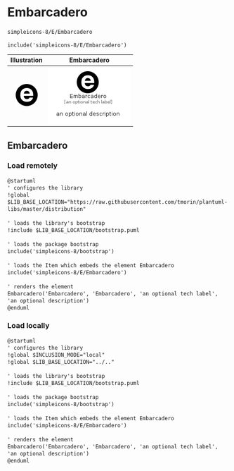 # Embarcadero


```text
simpleicons-8/E/Embarcadero
```

```text
include('simpleicons-8/E/Embarcadero')
```



| Illustration | Embarcadero |
| :---: | :---: |
| ![illustration for Illustration](../../simpleicons-8/E/Embarcadero.png) | ![illustration for Embarcadero](../../simpleicons-8/E/Embarcadero.Local.png) |




## Embarcadero

### Load remotely
```plantuml
@startuml
' configures the library
!global $LIB_BASE_LOCATION="https://raw.githubusercontent.com/tmorin/plantuml-libs/master/distribution"

' loads the library's bootstrap
!include $LIB_BASE_LOCATION/bootstrap.puml

' loads the package bootstrap
include('simpleicons-8/bootstrap')

' loads the Item which embeds the element Embarcadero
include('simpleicons-8/E/Embarcadero')

' renders the element
Embarcadero('Embarcadero', 'Embarcadero', 'an optional tech label', 'an optional description')
@enduml
```

### Load locally
```plantuml
@startuml
' configures the library
!global $INCLUSION_MODE="local"
!global $LIB_BASE_LOCATION="../.."

' loads the library's bootstrap
!include $LIB_BASE_LOCATION/bootstrap.puml

' loads the package bootstrap
include('simpleicons-8/bootstrap')

' loads the Item which embeds the element Embarcadero
include('simpleicons-8/E/Embarcadero')

' renders the element
Embarcadero('Embarcadero', 'Embarcadero', 'an optional tech label', 'an optional description')
@enduml
```

